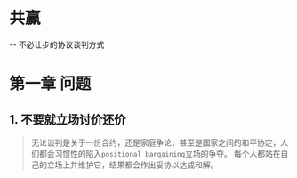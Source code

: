 # 共赢

-- 不必让步的协议谈判方式

# 第一章 问题   

## 1. 不要就立场讨价还价  


> 无论谈判是关于一份合约，还是家庭争论，甚至是国家之间的和平协定，人们都会习惯性的陷入`positional bargaining`立场的争夺。
每个人都站在自己的立场上并维护它，结果都会作出妥协以达成和解。

